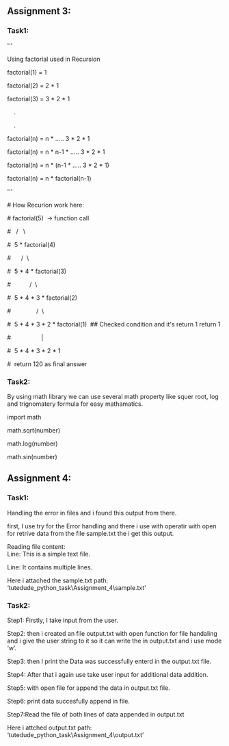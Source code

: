 ## Assignment 3:

### Task1:

'''

Using factorial used in Recursion

factorial(1) = 1

factorial(2) = 2 \* 1

factorial(3) = 3 \* 2 \* 1

    .

    .

factorial(n) = n \* ..... 3 \* 2 \* 1

factorial(n) = n \* n-1 \* ..... 3 \* 2 \* 1

factorial(n) = n \* (n-1 \* ..... 3 \* 2 \* 1)

factorial(n) = n \* factorial(n-1)

'''

\# How Recurion work here:

\# factorial(5)  -> function call

\#   /   \\

\#  5 \* factorial(4)

\#      /  \\

\#  5 \* 4 \* factorial(3)

\#           /  \\

\#  5 \* 4 \* 3 \* factorial(2)

\#               /  \\  

\#  5 \* 4 \* 3 \* 2 \* factorial(1)  ## Checked condition and it's return 1 return 1

\#                  |  

\#  5 \* 4 \* 3 \* 2 \* 1

\#  return 120 as final answer

### Task2:

By using math library we can use several math property like squer root, log and trignomatery formula for easy mathamatics.

import math

math.sqrt(number)

math.log(number)

math.sin(number)

## Assignment 4:

### Task1:

Handling the error in files and i found this output from there.

first, I use try for the Error handling and there i use with operatir with open for retrive data from the file sample.txt the i get this output.

Reading file content:   
Line: This is a simple text file.

Line: It contains multiple lines. 

Here i attached the sample.txt path: ‘tutedude\_python\_task\\Assignment\_4\\sample.txt’

### Task2:

Step1: Firstly, I take input from the user.

Step2: then i created an file output.txt with open function for file handaling and i give the user string to it so it can write the in output.txt and i use mode ‘w’.

Step3: then I print the Data was successfully enterd in the output.txt file.

Step4: After that i again use take user input for additional data addition. 

Step5: with open file for append the data in output.txt file.

Step6: print data succesfully append in file.

Step7:Read the file of both lines of data appended in output.txt

Here i attched output.txt path: ‘tutedude\_python\_task\\Assignment\_4\\output.txt’